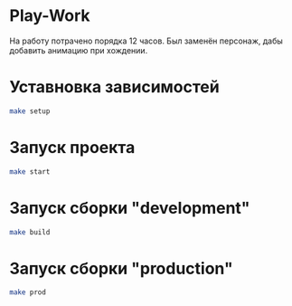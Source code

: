 # Play-Work

На работу потрачено порядка 12 часов.
Был заменён персонаж, дабы добавить анимацию при хождении.

# Уставновка зависимостей

```bash
make setup
```

# Запуск проекта

```bash
make start
```

# Запуск сборки "development"

```bash
make build
```

# Запуск сборки "production"

```bash
make prod
```
